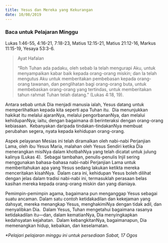 ```yaml
---
title: Yesus dan Mereka yang Kekurangan
date: 10/08/2019
---
```


### Baca untuk Pelajaran Minggu
Lukas 1:46-55, 4:16-21, 7:18-23, Matius 12:15-21, Matius 21:12-16, Markus 11:15-19, Yesaya 53:3-6.

> <p>Ayat Hafalan</p>
> “Roh Tuhan ada padaku, oleh sebab Ia telah mengurapi Aku, untuk menyampaikan kabar baik kepada orang-orang miskin; dan Ia telah mengutus Aku untuk memberitakan pembebasan kepada orang-orang tawanan, dan penglihatan bagi orang-orang buta, untuk membebaskan orang-orang yang tertindas, untuk memberitakan tahun rahmat Tuhan telah datang.” (Lukas 4:18, 19).

Antara sebab untuk Dia menjadi manusia ialah, Yesus datang untuk memperlihatkan kepada kita seperti apa Tuhan itu.  Dia menunjukkan hakikat itu melalui ajaranNya, melalui pengorbananNya, dan melalui kehidupanNya; iaitu, dengan bagaimana di berinteraksi dengan orang-orang kebiasaan.  Kebanyakan daripada tindakan-tindakanNya membuat perubahan segera, nyata kepada kehidupan orang-orang.

Aspek pelayanan Mesias ini telah diramalkan oleh nabi-nabi Perjanjian Lama, oleh ibu Yesus Maria, malahan oleh Yesus Sendiri ketika Dia menerangkan misiNya dalam khotbahNya yang telah dicatat untuk julung kalinya (Lukas 4).  Sebagai tambahan, penulis-penulis Injil sering menggunakan bahasa-bahasa nabi-nabi Perjanjian Lama untuk memberitahukan apa yang Yesus sedang lakukan ketikta mereka menceritakan kisahNya.  Dalam cara ini, kehidupan Yesus boleh dilihat dengan jelas dalam tradisi nabi-nabi ini, termasuklah perasaan belas kasihan mereka kepada orang-orang miskin dan yang dianiaya.

Pemimpin-pemimpin agama, bagaimana pun menganggap Yesus sebagai suatu ancaman. Dalam satu contoh ketidakadilan dan kekejaman yang dahsyat, mereka menangkap Yesus, menghakimiNya dengan tidak adil, dan menyalibkan Dia.  Dalam Yesus, Tuhan mengetahui bagaimana rasanya ketidakadilan itu—dan, dalam kematianNya, Dia menyingkapkan kedahsyatan kejahatan.  Dalam kebangkitanNya, bagaimanapun, Dia memenangkan hidup, kebaikan, dan keselamatan.

_*Pelajari pelajaran minggu ini untuk persediaan Sabat, 17 Ogos_